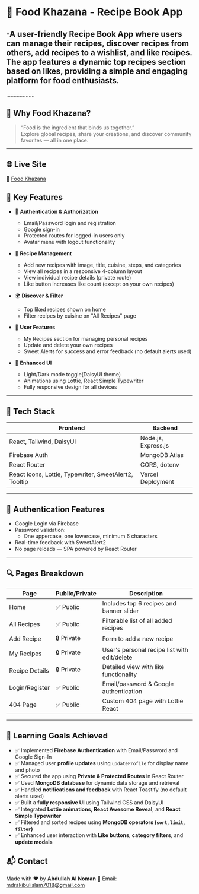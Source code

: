 # 🍲 Food Khazana - Recipe Book App

-A user-friendly Recipe Book App where users can manage their recipes, discover recipes from others, add recipes to a wishlist, and like recipes. The app features a dynamic top recipes section based on likes, providing a simple and engaging platform for food enthusiasts.
---
...................
## 🌟 Why Food Khazana?

> “Food is the ingredient that binds us together.”  
Explore global recipes, share your creations, and discover community favorites — all in one place.

---
## 🌐 Live Site
🔗 [Food Khazana](https://food-khazana.netlify.app/)  

## 🧩 Key Features

- 🔐 **Authentication & Authorization**
  - Email/Password login and registration
  - Google sign-in
  - Protected routes for logged-in users only
  - Avatar menu with logout functionality

- 📝 **Recipe Management**
  - Add new recipes with image, title, cuisine, steps, and categories
  - View all recipes in a responsive 4-column layout
  - View individual recipe details (private route)
  - Like button increases like count (except on your own recipes)

- 🌍 **Discover & Filter**
  - Top liked recipes shown on home
  - Filter recipes by cuisine on "All Recipes" page

- 💖 **User Features**
  - My Recipes section for managing personal recipes
  - Update and delete your own recipes
  - Sweet Alerts for success and error feedback (no default alerts used)

- 🎨 **Enhanced UI**
  - Light/Dark mode toggle(DaisyUI theme)
  - Animations using Lottie, React Simple Typewriter
  - Fully responsive design for all devices

---


## 🚀 Tech Stack

| Frontend | Backend |
|----------|---------|
| React, Tailwind, DaisyUI | Node.js, Express.js |
| Firebase Auth | MongoDB Atlas |
| React Router | CORS, dotenv |
| React Icons, Lottie, Typewriter, SweetAlert2, Tooltip | Vercel Deployment |

---


## 🔐 Authentication Features

* Google Login via Firebase
* Password validation:
  * One uppercase, one lowercase, minimum 6 characters
* Real-time feedback with SweetAlert2
* No page reloads — SPA powered by React Router

---

## 🔍 Pages Breakdown

| Page           | Public/Private | Description                                  |
| -------------- | -------------- | -------------------------------------------- |
| Home           | ✅ Public       | Includes top 6 recipes and banner slider     |
| All Recipes    | ✅ Public       | Filterable list of all added recipes         |
| Add Recipe     | 🔒 Private     | Form to add a new recipe                     |
| My Recipes     | 🔒 Private     | User's personal recipe list with edit/delete |
| Recipe Details | 🔒 Private     | Detailed view with like functionality        |
| Login/Register | ✅ Public       | Email/password & Google authentication       |
| 404 Page       | ✅ Public       | Custom  404 page with Lottie React                 |

---

## 🧠 Learning Goals Achieved

- ✅ Implemented **Firebase Authentication** with Email/Password and Google Sign-In
- ✅ Managed user **profile updates** using `updateProfile` for display name and photo
- ✅ Secured the app using **Private & Protected Routes** in React Router
- ✅ Used **MongoDB database** for dynamic data storage and retrieval
- ✅ Handled **notifications and feedback** with React Toastify (no default alerts used)
- ✅ Built a **fully responsive UI** using Tailwind CSS and DaisyUI
- ✅ Integrated **Lottie animations, React Awesome Reveal**, and **React Simple Typewriter**
- ✅ Filtered and sorted recipes using **MongoDB operators (`sort`, `limit`, `filter`)**
- ✅ Enhanced user interaction with **Like buttons**, **category filters**, and **update modals**

## 📬 Contact

Made with ❤️ by **Abdullah Al Noman**
📧 Email: [mdrakibulislam7018@gmail.com](mailto:mdrakibulislam7018@gmailcom)  
